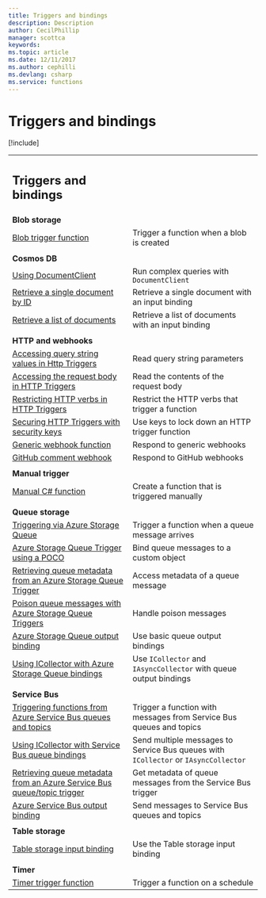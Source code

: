 ```yaml
---
title: Triggers and bindings
description: Description
author: CecilPhillip
manager: scottca
keywords:
ms.topic: article
ms.date: 12/11/2017
ms.author: cephilli
ms.devlang: csharp
ms.service: functions
---
```


# Triggers and bindings

[!include[](../includes/header.md)]


| | |
---|---
|<h2>Triggers and bindings</h2> | |
|**Blob storage** | |
[Blob trigger function](blob-storage.md#blob-trigger-function) | Trigger a function when a blob is created
| | |
|**Cosmos DB** | |
[Using DocumentClient](cosmos-db.md#using-documentclient) | Run complex queries with `DocumentClient`
[Retrieve a single document by ID](cosmos-db.md#retrieve-a-single-document-by-id) | Retrieve a single document with an input binding
[Retrieve a list of documents](cosmos-db.md#retrieve-a-list-of-documents) | Retrieve a list of documents with an input binding
| | |
|**HTTP and webhooks** | |
[Accessing query string values in Http Triggers](http.md#accessing-query-string-values-in-http-triggers) | Read query string parameters
[Accessing the request body in HTTP Triggers](http.md#accessing-the-request-body--in-http-triggers) | Read the contents of the request body
[Restricting HTTP verbs in HTTP Triggers](http.md#restricting-http-verbs-in-http-triggers) | Restrict the HTTP verbs that trigger a function
[Securing HTTP Triggers with security keys](http.md#securing-http-triggers-with-security-keys) | Use keys to lock down an HTTP trigger function
[Generic webhook function](http.md#generic-webhook-function) | Respond to generic webhooks
[GitHub comment webhook](http.md#github-comment-webhook) | Respond to GitHub webhooks
| | |
|**Manual trigger** | |
[Manual C# function](manual.md#manual-c-function) | Create a function that is triggered manually
| | |
|**Queue storage** | |
[Triggering via Azure Storage Queue](queue-storage.md#triggering-via-azure-storage-queue) | Trigger a function when a queue message arrives
[Azure Storage Queue Trigger using a POCO](queue-storage.md#azure-storage-queue-trigger-using-a-poco) | Bind queue messages to a custom object
[Retrieving queue metadata from an Azure Storage Queue Trigger](queue-storage.md#retrieving-queue-metadata-from-an-azure-storage-queue-trigger) | Access metadata of a queue message
[Poison queue messages with Azure Storage Queue Triggers](queue-storage.md#poison-queue-messages-with-azure-storage-queue-triggers) | Handle poison messages
[Azure Storage Queue output binding](queue-storage.md#azure-storage-queue-output-binding) | Use basic queue output bindings
[Using ICollector with Azure Storage Queue bindings](queue-storage.md#using-icollector-with-azure-storage-queue-bindings) | Use `ICollector` and `IAsyncCollector` with queue output bindings
| | |
|**Service Bus** | |
[Triggering functions from Azure Service Bus queues and topics](service-bus.md#triggering-functions-from-azure-service-bus-queues-and-topics) | Trigger a function with messages from Service Bus queues and topics
[Using ICollector with Service Bus queue bindings](service-bus.md#using-icollector-with-service-bus-queue-bindings) | Send multiple messages to Service Bus queues with `ICollector` or `IAsyncCollector`
[Retrieving queue metadata from an Azure Service Bus queue/topic trigger](service-bus.md#retrieving-queue-metadata-from-an-azure-service-bus-queuetopic-trigger) | Get metadata of queue messages from the Service Bus trigger
[Azure Service Bus output binding](service-bus.md#azure-service-bus-output-binding) | Send messages to Service Bus queues and topics
| | |
|**Table storage** | |
[Table storage input binding](table-storage.md#table-storage-input-binding) | Use the Table storage input binding
| | |
|**Timer** | |
[Timer trigger function](timer.md#timer-trigger-function) | Trigger a function on a schedule